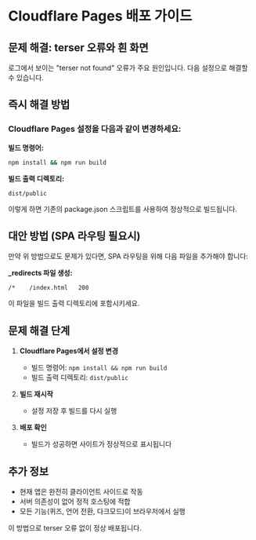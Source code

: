 # Cloudflare Pages 배포 가이드

## 문제 해결: terser 오류와 흰 화면

로그에서 보이는 "terser not found" 오류가 주요 원인입니다. 다음 설정으로 해결할 수 있습니다.

## 즉시 해결 방법

### Cloudflare Pages 설정을 다음과 같이 변경하세요:

**빌드 명령어:**
```bash
npm install && npm run build
```

**빌드 출력 디렉토리:**
```
dist/public
```

이렇게 하면 기존의 package.json 스크립트를 사용하여 정상적으로 빌드됩니다.

## 대안 방법 (SPA 라우팅 필요시)

만약 위 방법으로도 문제가 있다면, SPA 라우팅을 위해 다음 파일을 추가해야 합니다:

**_redirects 파일 생성:**
```
/*    /index.html   200
```

이 파일을 빌드 출력 디렉토리에 포함시키세요.

## 문제 해결 단계

1. **Cloudflare Pages에서 설정 변경**
   - 빌드 명령어: `npm install && npm run build`
   - 빌드 출력 디렉토리: `dist/public`

2. **빌드 재시작**
   - 설정 저장 후 빌드를 다시 실행

3. **배포 확인**
   - 빌드가 성공하면 사이트가 정상적으로 표시됩니다

## 추가 정보

- 현재 앱은 완전히 클라이언트 사이드로 작동
- 서버 의존성이 없어 정적 호스팅에 적합
- 모든 기능(퀴즈, 언어 전환, 다크모드)이 브라우저에서 실행

이 방법으로 terser 오류 없이 정상 배포됩니다.